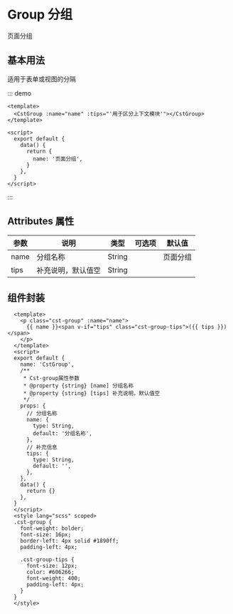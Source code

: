 # Group 分组

页面分组

## 基本用法

适用于表单或视图的分隔

::: demo
```vue
<template>
  <CstGroup :name="name" :tips="'用于区分上下文模块'"></CstGroup>
</template>

<script>
  export default {
    data() {
      return {
        name: '页面分组',
      }
    },
  }
</script>
```
:::

## Attributes 属性

| 参数 | 说明               | 类型   | 可选项 | 默认值 |
| ---- | ------------------ | ------ | ------ | ------ |
| name | 分组名称           | String |        |  页面分组 |
| tips | 补充说明，默认值空 | String |        |        |

## 组件封装
```vue
  <template>
    <p class="cst-group" :name="name">
      {{ name }}<span v-if="tips" class="cst-group-tips">({{ tips }})</span>
    </p>
  </template>
  <script>
  export default {
    name: 'CstGroup',
    /**
     * Cst-group属性参数
     * @property {string} [name] 分组名称
     * @property {string} [tips] 补充说明，默认值空
     */
    props: {
      // 分组名称
      name: {
        type: String,
        default: '分组名称',
      },
      // 补充信息
      tips: {
        type: String,
        default: '',
      },
    },
    data() {
      return {}
    },
  }
  </script>
  <style lang="scss" scoped>
  .cst-group {
    font-weight: bolder;
    font-size: 16px;
    border-left: 4px solid #1890ff;
    padding-left: 4px;

    .cst-group-tips {
      font-size: 12px;
      color: #606266;
      font-weight: 400;
      padding-left: 4px;
    }
  }
  </style>
```